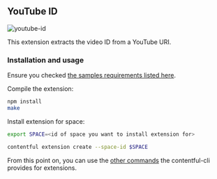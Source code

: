 YouTube ID
--------------

![youtube-id](http://contentful.github.io/extensions/assets/youtube-id.png)

This extension extracts the video ID from a YouTube URI.

### Installation and usage

Ensure you checked [the samples requirements listed here](../README.md).

Compile the extension:

```bash
npm install
make
```

Install extension for space:

```bash
export SPACE=<id of space you want to install extension for>

contentful extension create --space-id $SPACE
```

From this point on, you can use the [other commands](https://github.com/contentful/contentful-cli/tree/master/docs/extension) the contentful-cli provides for extensions.
